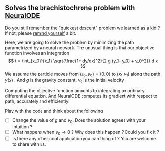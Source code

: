 ## Solves the brachistochrone problem with [NeuralODE](https://github.com/rtqichen/torchdiffeq)

Do you still remember the "quickest descent" problem we learned as a kid ? If not, please [remind yourself](http://mathworld.wolfram.com/BrachistochroneProblem.html) a bit.

Here, we are going to solve the problem by minimizing the path parametrized by a neural network. The unusual thing is that our objective function involves an integration
$$
t = \int_{x_0}^{x_1}  \sqrt{\frac{1+(dy/dx)^2}{2 g (y_1- y_0) + v_0^2}} d x
$$
We assume the particle moves from $(x_0, y_0)=(0, 0)$ to $(x_1, y_1)$ along the path $y(x)$ . And $g$ is the gravity constant, $v_0$ is the initial velocity.

Computing the objective function amounts to integrating an ordinary differential equation. And NeuralODE computes its gradient with respect to path, accurately and efficiently!

Play with the code and think about the following

- [ ] Change the value of $g$ and $v_0$. Does the solution agrees with your intuition ?
- [ ] What happens when $v_0\rightarrow 0$ ?  Why does this happen ? Could you fix it ?
- [ ] Is there any other cool application you can thing of ? You are welcome to share with us.  
